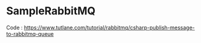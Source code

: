# SampleRabbitMQ

Code : https://www.tutlane.com/tutorial/rabbitmq/csharp-publish-message-to-rabbitmq-queue

